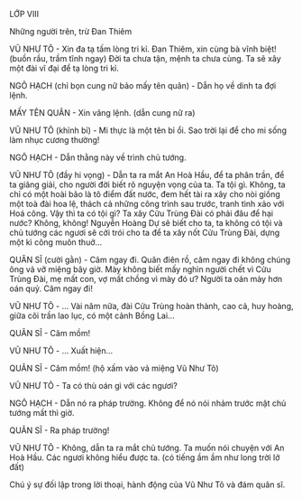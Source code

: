 LỚP VIII

Những người trên, trừ Đan Thiêm

VŨ NHƯ TÔ - Xin đa tạ tấm lòng tri kỉ. Đan Thiêm, xin cùng bà vĩnh biệt! (buồn rầu, trầm tĩnh ngay) Đời ta chưa tận, mệnh ta chưa cùng. Ta sẽ xây một đài vĩ đại để tạ lòng tri kỉ.

NGÔ HẠCH (chỉ bọn cung nữ bảo mấy tên quân) - Dẫn họ về dinh ta đợi lệnh.

MẤY TÊN QUÂN - Xin vâng lệnh. (dẫn cung nữ ra)

VŨ NHƯ TÔ (khỉnh bỉ) - Mi thực là một tên bỉ ổi. Sao trời lại để cho mi sống làm nhục cương thường!

NGÔ HẠCH - Dẫn thằng này về trình chủ tướng.

VŨ NHƯ TÔ (đầy hi vọng) - Dẫn ta ra mắt An Hoà Hầu, để ta phân trần, để ta giãng giải, cho người đời biết rõ nguyện vọng của ta. Ta tội gì. Không, ta chỉ có một hoài bão là tô điểm đất nước, đem hết tài ra xây cho nòi giống một toà đài hoa lệ, thách cả những công trình sau trước, tranh tình xảo với Hoá công. Vậy thì ta có tội gì? Ta xây Cửu Trùng Đài có phải đâu để hại nước? Không, không! Nguyễn Hoàng Dự sẽ biết cho ta, ta không có tội và chủ tướng các ngươi sẽ cởi trói cho ta để ta xây nốt Cửu Trùng Đài, dựng một kì công muôn thuở...

QUÂN SĨ (cười gằn) - Câm ngay đi. Quân điên rồ, câm ngay đi không chúng ông vả vỡ miệng bây giờ. Mày không biết mấy nghìn người chết vì Cửu Trùng Đài, mẹ mất con, vợ mất chồng vì mày đó ư? Người ta oán mày hơn oán quỷ. Câm ngay đi!

VŨ NHƯ TÔ - ... Vài năm nữa, đài Cửu Trùng hoàn thành, cao cả, huy hoàng, giữa cõi trần lao lục, có một cảnh Bồng Lai...

QUÂN SĨ - Câm mồm!

VŨ NHƯ TÔ - ... Xuất hiện...

QUÂN SĨ - Câm mồm! (hộ xấm vào vả miệng Vũ Như Tô)

VŨ NHƯ TÔ - Ta có thù oán gì với các ngươi?

NGÔ HẠCH - Dẫn nó ra pháp trường. Không để nó nói nhảm trước mặt chủ tướng mất thì giờ.

QUÂN SĨ - Ra pháp trường!

VŨ NHƯ TÔ - Không, dẫn ta ra mắt chủ tướng. Ta muốn nói chuyện với An Hoà Hầu. Các ngươi không hiểu được ta. (có tiếng ầm ầm như long trời lở đất)

Chú ý sự đối lập trong lời thoại, hành động của Vũ Như Tô và đám quân sĩ.